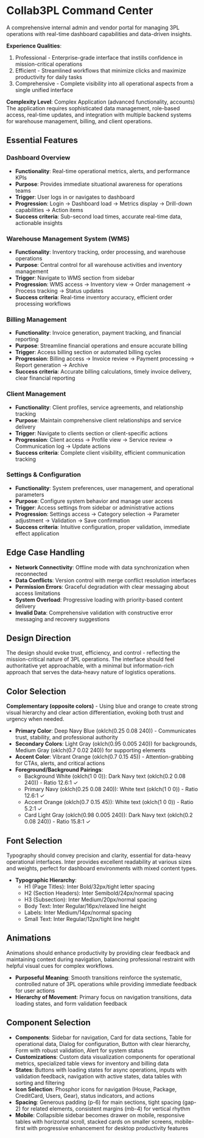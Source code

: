 # Collab3PL Command Center

A comprehensive internal admin and vendor portal for managing 3PL operations with real-time dashboard capabilities and data-driven insights.

**Experience Qualities**:
1. Professional - Enterprise-grade interface that instills confidence in mission-critical operations
2. Efficient - Streamlined workflows that minimize clicks and maximize productivity for daily tasks
3. Comprehensive - Complete visibility into all operational aspects from a single unified interface

**Complexity Level**: Complex Application (advanced functionality, accounts)
The application requires sophisticated data management, role-based access, real-time updates, and integration with multiple backend systems for warehouse management, billing, and client operations.

## Essential Features

### Dashboard Overview
- **Functionality**: Real-time operational metrics, alerts, and performance KPIs
- **Purpose**: Provides immediate situational awareness for operations teams
- **Trigger**: User logs in or navigates to dashboard
- **Progression**: Login → Dashboard load → Metrics display → Drill-down capabilities → Action items
- **Success criteria**: Sub-second load times, accurate real-time data, actionable insights

### Warehouse Management System (WMS)
- **Functionality**: Inventory tracking, order processing, and warehouse operations
- **Purpose**: Central control for all warehouse activities and inventory management
- **Trigger**: Navigate to WMS section from sidebar
- **Progression**: WMS access → Inventory view → Order management → Process tracking → Status updates
- **Success criteria**: Real-time inventory accuracy, efficient order processing workflows

### Billing Management
- **Functionality**: Invoice generation, payment tracking, and financial reporting
- **Purpose**: Streamline financial operations and ensure accurate billing
- **Trigger**: Access billing section or automated billing cycles
- **Progression**: Billing access → Invoice review → Payment processing → Report generation → Archive
- **Success criteria**: Accurate billing calculations, timely invoice delivery, clear financial reporting

### Client Management
- **Functionality**: Client profiles, service agreements, and relationship tracking
- **Purpose**: Maintain comprehensive client relationships and service delivery
- **Trigger**: Navigate to clients section or client-specific actions
- **Progression**: Client access → Profile view → Service review → Communication log → Update actions
- **Success criteria**: Complete client visibility, efficient communication tracking

### Settings & Configuration
- **Functionality**: System preferences, user management, and operational parameters
- **Purpose**: Configure system behavior and manage user access
- **Trigger**: Access settings from sidebar or administrative actions
- **Progression**: Settings access → Category selection → Parameter adjustment → Validation → Save confirmation
- **Success criteria**: Intuitive configuration, proper validation, immediate effect application

## Edge Case Handling
- **Network Connectivity**: Offline mode with data synchronization when reconnected
- **Data Conflicts**: Version control with merge conflict resolution interfaces
- **Permission Errors**: Graceful degradation with clear messaging about access limitations
- **System Overload**: Progressive loading with priority-based content delivery
- **Invalid Data**: Comprehensive validation with constructive error messaging and recovery suggestions

## Design Direction
The design should evoke trust, efficiency, and control - reflecting the mission-critical nature of 3PL operations. The interface should feel authoritative yet approachable, with a minimal but information-rich approach that serves the data-heavy nature of logistics operations.

## Color Selection
**Complementary (opposite colors)** - Using blue and orange to create strong visual hierarchy and clear action differentiation, evoking both trust and urgency when needed.

- **Primary Color**: Deep Navy Blue (oklch(0.25 0.08 240)) - Communicates trust, stability, and professional authority
- **Secondary Colors**: Light Gray (oklch(0.95 0.005 240)) for backgrounds, Medium Gray (oklch(0.7 0.02 240)) for supporting elements
- **Accent Color**: Vibrant Orange (oklch(0.7 0.15 45)) - Attention-grabbing for CTAs, alerts, and critical actions
- **Foreground/Background Pairings**: 
  - Background White (oklch(1 0 0)): Dark Navy text (oklch(0.2 0.08 240)) - Ratio 12.6:1 ✓
  - Primary Navy (oklch(0.25 0.08 240)): White text (oklch(1 0 0)) - Ratio 12.6:1 ✓
  - Accent Orange (oklch(0.7 0.15 45)): White text (oklch(1 0 0)) - Ratio 5.2:1 ✓
  - Card Light Gray (oklch(0.98 0.005 240)): Dark Navy text (oklch(0.2 0.08 240)) - Ratio 15.8:1 ✓

## Font Selection
Typography should convey precision and clarity, essential for data-heavy operational interfaces. Inter provides excellent readability at various sizes and weights, perfect for dashboard environments with mixed content types.

- **Typographic Hierarchy**:
  - H1 (Page Titles): Inter Bold/32px/tight letter spacing
  - H2 (Section Headers): Inter Semibold/24px/normal spacing
  - H3 (Subsection): Inter Medium/20px/normal spacing
  - Body Text: Inter Regular/16px/relaxed line height
  - Labels: Inter Medium/14px/normal spacing
  - Small Text: Inter Regular/12px/tight line height

## Animations
Animations should enhance productivity by providing clear feedback and maintaining context during navigation, balancing professional restraint with helpful visual cues for complex workflows.

- **Purposeful Meaning**: Smooth transitions reinforce the systematic, controlled nature of 3PL operations while providing immediate feedback for user actions
- **Hierarchy of Movement**: Primary focus on navigation transitions, data loading states, and form validation feedback

## Component Selection
- **Components**: Sidebar for navigation, Card for data sections, Table for operational data, Dialog for configuration, Button with clear hierarchy, Form with robust validation, Alert for system status
- **Customizations**: Custom data visualization components for operational metrics, specialized table views for inventory and billing data
- **States**: Buttons with loading states for async operations, inputs with validation feedback, navigation with active states, data tables with sorting and filtering
- **Icon Selection**: Phosphor icons for navigation (House, Package, CreditCard, Users, Gear), status indicators, and actions
- **Spacing**: Generous padding (p-6) for main sections, tight spacing (gap-2) for related elements, consistent margins (mb-4) for vertical rhythm
- **Mobile**: Collapsible sidebar becomes drawer on mobile, responsive tables with horizontal scroll, stacked cards on smaller screens, mobile-first with progressive enhancement for desktop productivity features